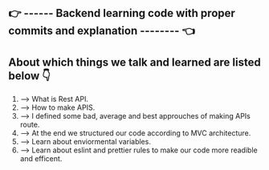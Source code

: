 ## 👉 ------ Backend learning code with proper commits and explanation -------- 👈

## About which things we talk and learned are listed below 👇

1. --> What is Rest API.
2. --> How to make APIS.
3. --> I defined some bad, average and best approuches of making APIs route.
4. --> At the end we structured our code according to MVC architecture.
5. --> Learn about enviormental variables.
6. --> Learn about eslint and prettier rules to make our code more readible and efficent.

